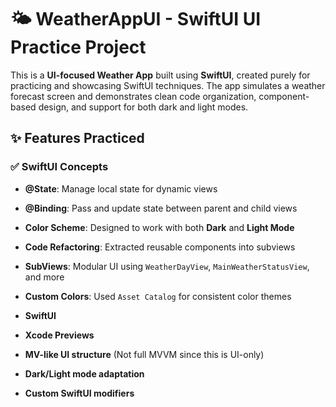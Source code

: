 # 🌤️ WeatherAppUI - SwiftUI UI Practice Project

This is a **UI-focused Weather App** built using **SwiftUI**, created purely for practicing and showcasing SwiftUI techniques. The app simulates a weather forecast screen and demonstrates clean code organization, component-based design, and support for both dark and light modes.

## ✨ Features Practiced

### ✅ SwiftUI Concepts
- **@State**: Manage local state for dynamic views
- **@Binding**: Pass and update state between parent and child views
- **Color Scheme**: Designed to work with both **Dark** and **Light Mode**
- **Code Refactoring**: Extracted reusable components into subviews
- **SubViews**: Modular UI using `WeatherDayView`, `MainWeatherStatusView`, and more
- **Custom Colors**: Used `Asset Catalog` for consistent color themes


- **SwiftUI**
- **Xcode Previews**
- **MV-like UI structure** (Not full MVVM since this is UI-only)
- **Dark/Light mode adaptation**
- **Custom SwiftUI modifiers**



